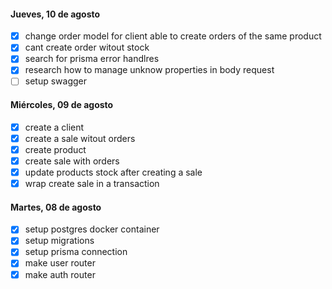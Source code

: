 #### Jueves, 10 de agosto
* [x] change order model for client able to create orders of the same product
* [x] cant create order witout stock
* [x] search for prisma error handlres
* [x] research how to manage unknow properties in body request
* [ ] setup swagger

#### Miércoles, 09 de agosto
* [x] create a client
* [x] create a sale witout orders
* [x] create product
* [x] create sale with orders
* [x] update products stock after creating a sale
* [x] wrap create sale in a transaction

#### Martes, 08 de agosto 
* [x] setup postgres docker container
* [x] setup migrations
* [x] setup prisma connection
* [x] make user router
* [x] make auth router